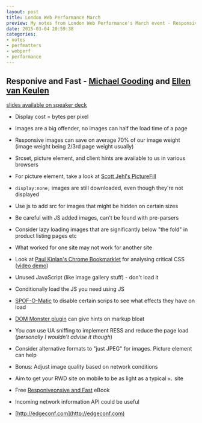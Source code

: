 ```yaml
---
layout: post
title: London Web Performance March
preview: My notes from London Web Performance's March event - Responsive and Fast by Michael Gooding and Ellen van Keulen from Akamai.
date: 2015-03-04 20:59:38
categories:
- notes
- perfmatters
- webperf
- performance
---
```


## Responive and Fast - [Michael Gooding](https://twitter.com/Michael_G_81) and [Ellen van Keulen](https://twitter.com/evankeulen)

[slides available on speaker deck](https://speakerdeck.com/mgooding1981/ldn-web-perf-rwd-and-fast-iterating-live)

- Display cost = bytes per pixel
- Images are a big offender, no images can half the load time of a page
- Responsive images can save on average 70% of our image weight (image weight being 2/3rd page weight usually)
- Srcset, picture element, and client hints are available to us in various browsers
- For picture element, take a look at [Scott Jehl's PictureFill](https://github.com/scottjehl/picturefill)
- `display:none;` images are still downloaded, even though they're not displayed
- Use js to add src for images that might be hidden on certain sizes
- Be careful with JS added images, can't be found with pre-parsers
- Consider lazy loading images that are significantly below "the fold" in product listing pages etc
- What worked for one site may not work for another site
- Look at [Paul Kinlan's Chrome Bookmarklet](https://gist.github.com/PaulKinlan/6284142) for analysing critical CSS ([video demo](http://addyosmani.com/blog/detecting-critical-above-the-fold-css-with-paul-kinlan-video/))
- Unused JavaScript (like image gallery stuff) - don't load it
- Conditionally load the JS you need using JS
- [SPOF-O-Matic](https://chrome.google.com/webstore/detail/spof-o-matic/plikhggfbplemddobondkeogomgoodeg) to disable certain scrips to see what effects they have on load
- [DOM Monster plugin](https://chrome.google.com/webstore/detail/dom-monster/hlimphkgopfdlelabkioalhfjfblnclk) can give hints on markup bloat
- You *can* use UA sniffing to implement RESS and reduce the page load (*personally I wouldn't advise it though*)
- Consider alternative formats to "just JPEG" for images. Picture element can help
- Bonus: Adjust image quality based on network conditions
- Aim to get your RWD site on mobile to be as light as a typical `m.` site
- Free [Responiveonsive and Fast](http://bit.ly/rf-free) eBook

- Incoming network information API could be useful
- [http://edgeconf.com](http://edgeconf.com)

